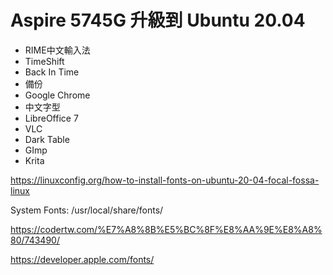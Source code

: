 # Aspire 5745G 升級到 Ubuntu 20.04


- RIME中文輸入法
- TimeShift
- Back In Time
- 備份
- Google Chrome
- 中文字型
- LibreOffice 7
- VLC
- Dark Table
- GImp
- Krita


https://linuxconfig.org/how-to-install-fonts-on-ubuntu-20-04-focal-fossa-linux

System Fonts:
/usr/local/share/fonts/


https://codertw.com/%E7%A8%8B%E5%BC%8F%E8%AA%9E%E8%A8%80/743490/


https://developer.apple.com/fonts/


